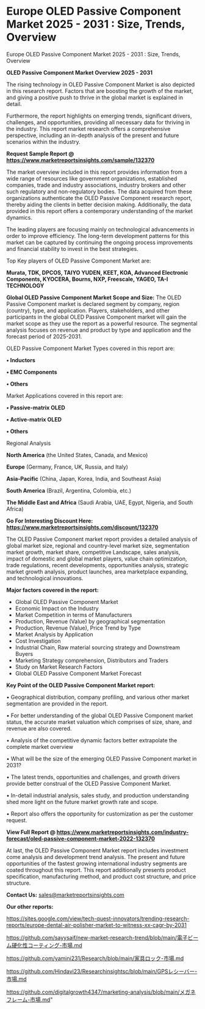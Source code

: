 # Europe OLED Passive Component Market 2025 - 2031 : Size, Trends, Overview
Europe OLED Passive Component Market 2025 - 2031 : Size, Trends, Overview

<Strong> OLED Passive Component Market Overview 2025 - 2031</strong>

The rising technology in OLED Passive Component Market is also depicted in this research report. Factors that are boosting the growth of the market, and giving a positive push to thrive in the global market is explained in detail.

Furthermore, the report highlights on emerging trends, significant drivers, challenges, and opportunities, providing all necessary data for thriving in the industry. This report market research offers a comprehensive perspective, including an in-depth analysis of the present and future scenarios within the industry.

<strong>Request Sample Report @ <a href=https://www.marketreportsinsights.com/sample/132370>https://www.marketreportsinsights.com/sample/132370</a></strong>

The market overview included in this report provides information from a wide range of resources like government organizations, established companies, trade and industry associations, industry brokers and other such regulatory and non-regulatory bodies. The data acquired from these organizations authenticate the OLED Passive Component research report, thereby aiding the clients in better decision making. Additionally, the data provided in this report offers a contemporary understanding of the market dynamics.

The leading players are focusing mainly on technological advancements in order to improve efficiency. The long-term development patterns for this market can be captured by continuing the ongoing process improvements and financial stability to invest in the best strategies.

Top Key players of OLED Passive Component Market are:

<strong>Murata, TDK, DPCOS, TAIYO YUDEN, KEET, KOA, Advanced Electronic Components, KYOCERA, Bourns, NXP, Freescale, YAGEO, TA-I TECHNOLOGY</strong>

<strong><b>Global OLED Passive Component Market Scope and Size:</b></strong>
The OLED Passive Component market is declared segment by company, region (country), type, and application. Players, stakeholders, and other participants in the global OLED Passive Component market will gain the market scope as they use the report as a powerful resource. The segmental analysis focuses on revenue and product by type and application and the forecast period of 2025-2031.

OLED Passive Component Market Types covered in this report are:

<strong>• Inductors

• EMC Components

• Others</strong>

Market Applications covered in this report are:

<strong>• Passive-matrix OLED

• Active-matrix OLED

• Others</strong> 

Regional Analysis

<strong>North America</strong> (the United States, Canada, and Mexico)

<strong>Europe</strong> (Germany, France, UK, Russia, and Italy)

<strong>Asia-Pacific</strong> (China, Japan, Korea, India, and Southeast Asia)

<strong>South America</strong> (Brazil, Argentina, Colombia, etc.)

<strong>The Middle East and Africa</strong> (Saudi Arabia, UAE, Egypt, Nigeria, and South Africa)

<strong>Go For Interesting Discount Here: <a href=https://www.marketreportsinsights.com/discount/132370>https://www.marketreportsinsights.com/discount/132370</a></strong>

The OLED Passive Component market report provides a detailed analysis of global market size, regional and country-level market size, segmentation market growth, market share, competitive Landscape, sales analysis, impact of domestic and global market players, value chain optimization, trade regulations, recent developments, opportunities analysis, strategic market growth analysis, product launches, area marketplace expanding, and technological innovations.

<strong><b>Major factors covered in the report:</b></strong>
<ul>
  <li>Global OLED Passive Component Market </li>
  <li>Economic Impact on the Industry</li>
  <li>Market Competition in terms of Manufacturers</li>
  <li>Production, Revenue (Value) by geographical segmentation</li>
  <li>Production, Revenue (Value), Price Trend by Type</li>
  <li>Market Analysis by Application</li>
  <li>Cost Investigation</li>
  <li>Industrial Chain, Raw material sourcing strategy and Downstream Buyers</li>
  <li>Marketing Strategy comprehension, Distributors and Traders</li>
  <li>Study on Market Research Factors</li>
  <li>Global OLED Passive Component Market Forecast</li>
</ul>

<strong><b>Key Point of the OLED Passive Component Market report:</b></strong>

• Geographical distribution, company profiling, and various other market segmentation are provided in the report.

• For better understanding of the global OLED Passive Component market status, the accurate market valuation which comprises of size, share, and revenue are also covered.

• Analysis of the competitive dynamic factors better extrapolate the complete market overview

• What will be the size of the emerging OLED Passive Component market in 2031?

• The latest trends, opportunities and challenges, and growth drivers provide better construal of the OLED Passive Component Market.

• In-detail industrial analysis, sales study, and production understanding shed more light on the future market growth rate and scope.

• Report also offers the opportunity for customization as per the customer request.

<strong><b>View Full Report @ <a href=https://www.marketreportsinsights.com/industry-forecast/oled-passive-component-market-2022-132370>https://www.marketreportsinsights.com/industry-forecast/oled-passive-component-market-2022-132370</a></b></strong>


At last, the OLED Passive Component Market report includes investment come analysis and development trend analysis. The present and future opportunities of the fastest growing international industry segments are coated throughout this report. This report additionally presents product specification, manufacturing method, and product cost structure, and price structure.

<strong>Contact Us:</strong>
sales@marketreportsinsights.com

<strong>Our other reports:</strong>

<a href=https://sites.google.com/view/tech-quest-innovators/trending-research-reports/europe-dental-air-polisher-market-to-witness-xx-cagr-by-2031>https://sites.google.com/view/tech-quest-innovators/trending-research-reports/europe-dental-air-polisher-market-to-witness-xx-cagr-by-2031</a>

<a href=https://github.com/sayysaif/new-market-research-trend/blob/main/電子ビーム硬化性コーティング-市場.md>https://github.com/sayysaif/new-market-research-trend/blob/main/電子ビーム硬化性コーティング-市場.md</a>

<a href=https://github.com/yamini231/Research/blob/main/家具ロック-市場.md>https://github.com/yamini231/Research/blob/main/家具ロック-市場.md</a>

<a href=https://github.com/Hindavi23/Researchinsightsc/blob/main/GPSレシーバー-市場.md>https://github.com/Hindavi23/Researchinsightsc/blob/main/GPSレシーバー-市場.md</a>

<a href=https://github.com/digitalgrowth4347/marketing-analysis/blob/main/メガネフレーム-市場.md>https://github.com/digitalgrowth4347/marketing-analysis/blob/main/メガネフレーム-市場.md</a>"
